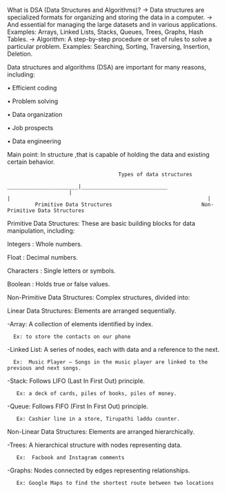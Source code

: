 What is DSA (Data Structures and Algorithms)? 
-> Data structures are specialized formats for organizing and storing the data in a computer. 
-> And essential for managing the large datasets and in various applications. 
    Examples: Arrays, Linked Lists, Stacks, Queues, Trees, Graphs, Hash Tables. 
-> Algorithm: A step-by-step procedure or set of rules to solve a particular problem. 
     Examples: Searching, Sorting, Traversing, Insertion, Deletion.

Data structures and algorithms (DSA) are important for many reasons, including:

• Efficient coding 

• Problem solving 

• Data organization 

• Job prospects 

• Data engineering


Main point: In structure ,that is capable of holding the data and existing certain behavior.

                                        Types of data structures
                          _______________________|____________________________
                        |                                                      |                                                                |
             Primitive Data Structures                             Non-Primitive Data Structures
             
Primitive Data Structures: These are basic building blocks for data manipulation, including:

Integers   : Whole numbers. 

Float      : Decimal numbers. 

Characters : Single letters or symbols. 

Boolean    : Holds true or false values.



Non-Primitive Data Structures: Complex structures, divided into: 





Linear Data Structures: Elements are arranged sequentially.

-Array: A collection of elements identified by index.

      Ex: to store the contacts on our phone
      
-Linked List: A series of nodes, each with data and a reference to the next. 

      Ex:  Music Player – Songs in the music player are linked to the previous and next songs.
      
-Stack: Follows LIFO (Last In First Out) principle. 

       Ex: a deck of cards, piles of books, piles of money.
       
-Queue: Follows FIFO (First In First Out) principle.

       Ex: Cashier line in a store, Tirupathi laddu counter.
       




Non-Linear Data Structures: Elements are arranged hierarchically. 

-Trees: A hierarchical structure with nodes representing data.

       Ex:  Facbook and Instagram comments
       
-Graphs: Nodes connected by edges representing relationships.

       Ex: Google Maps to find the shortest route between two locations










